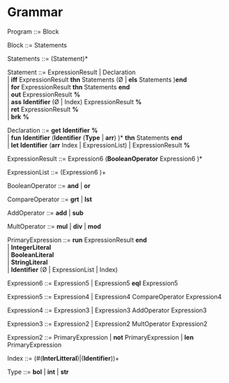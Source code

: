# Grammar

Program ::= Block

Block ::= Statements

Statements ::= (Statement)\*

Statement ::= ExpressionResult
| Declaration<br>
| **iff** ExpressionResult **thn** Statements (Ø | **els** Statements )**end**<br>
| **for** ExpressionResult **thn** Statements **end**<br>
| **out** ExpressionResult **%**<br>
| **ass** **Identifier** (Ø | Index) ExpressionResult **%**<br>
| **ret** ExpressionResult **%**<br>
| **brk** **%**<br>

Declaration ::= **get** **Identifier** **%**<br>
| **fun** **Identifier** (**Identifier** (**Type** | **arr**) )\* **thn** Statements **end** <br>
| **let** **Identifier** (**arr** Index | ExpressionList) | ExpressionResult **%**<br>

ExpressionResult ::= Expression6 (**BooleanOperator** Expression6 )\*

ExpressionList ::= (Expression6 )+

BooleanOperator ::= **and** | **or**

CompareOperator ::= **grt** | **lst**

AddOperator ::= **add** | **sub**

MultOperator ::= **mul** | **div** | **mod**

PrimaryExpression ::= **run** ExpressionResult **end**<br>
| **IntegerLiteral**<br>
| **BooleanLiteral**<br>
| **StringLiteral**<br>
| **Identifier** (Ø | ExpressionList | Index)<br>

Expression6 ::= Expression5 | Expression5 **eql** Expression5

Expression5 ::= Expression4 | Expression4 CompareOperator Expression4

Expression4 ::= Expression3 | Expression3 AddOperator Expression3

Expression3 ::= Expression2 | Expression2 MultOperator Expression2

Expression2 ::= PrimaryExpression | **not** PrimaryExpression | **len** PrimaryExpression

Index ::= (#(**InterLitteral**)|(**Identifier**))+

Type ::= **bol** | **int** | **str**
